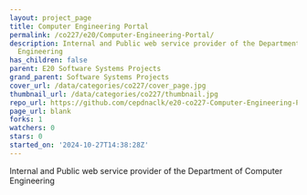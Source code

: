 ```yaml
---
layout: project_page
title: Computer Engineering Portal
permalink: /co227/e20/Computer-Engineering-Portal/
description: Internal and Public web service provider of the Department of Computer
  Engineering
has_children: false
parent: E20 Software Systems Projects
grand_parent: Software Systems Projects
cover_url: /data/categories/co227/cover_page.jpg
thumbnail_url: /data/categories/co227/thumbnail.jpg
repo_url: https://github.com/cepdnaclk/e20-co227-Computer-Engineering-Portal
page_url: blank
forks: 1
watchers: 0
stars: 0
started_on: '2024-10-27T14:38:28Z'
---
```


Internal and Public web service provider of the Department of Computer Engineering